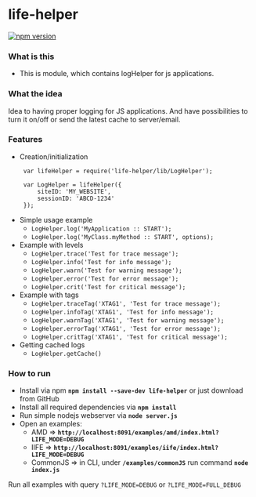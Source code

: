 # life-helper
[![npm version](https://badge.fury.io/js/life-helper.svg)](https://badge.fury.io/js/life-helper)

### What is this
* This is module, which contains logHelper for js applications.

### What the idea
Idea to having proper logging for JS applications. And have possibilities to turn it on/off or send the latest cache to server/email.<br />


### Features
 * Creation/initialization <br />
     ```
      var lifeHelper = require('life-helper/lib/LogHelper');
      
      var LogHelper = lifeHelper({
          siteID: 'MY_WEBSITE',
          sessionID: 'ABCD-1234'
      });
     ```
 * Simple usage example
   * `LogHelper.log('MyApplication :: START');`
   * `LogHelper.log('MyClass.myMethod :: START', options);`
 * Example with levels
   * `LogHelper.trace('Test for trace message');`
   * `LogHelper.info('Test for info message');`
   * `LogHelper.warn('Test for warning message');`
   * `LogHelper.error('Test for error message');`
   * `LogHelper.crit('Test for critical message');`
 * Example with tags
   * `LogHelper.traceTag('XTAG1', 'Test for trace message');`
   * `LogHelper.infoTag('XTAG1', 'Test for info message');`
   * `LogHelper.warnTag('XTAG1', 'Test for warning message');`
   * `LogHelper.errorTag('XTAG1', 'Test for error message');`
   * `LogHelper.critTag('XTAG1', 'Test for critical message');`
 * Getting cached logs
   * `LogHelper.getCache()`

### How to run
 * Install via npm **`npm install --save-dev life-helper`** or just download from GitHub<br />
 * Install all required dependencies via **`npm install`**<br />
 * Run simple nodejs webserver via **`node server.js`**<br />
 * Open an examples:<br />
   * AMD => **`http://localhost:8091/examples/amd/index.html?LIFE_MODE=DEBUG`**<br /> 
   * IIFE => **`http://localhost:8091/examples/iife/index.html?LIFE_MODE=DEBUG`**<br />
   * CommonJS => in CLI, under **`/examples/commonJS`** run command **`node index.js`** <br />

Run all examples with query `?LIFE_MODE=DEBUG` or `?LIFE_MODE=FULL_DEBUG`
